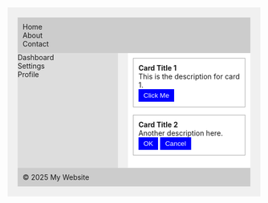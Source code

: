 <!DOCTYPE html>
<html lang="en">
<head>
  <meta charset="UTF-8">
  <meta name="viewport" content="width=device-width, initial-scale=1.0">
  <title>Test Page</title>
  <style>
    .container { padding: 20px; background: #f0f0f0; }
    .header, .footer { background: #ccc; padding: 10px; }
    .content { display: flex; gap: 20px; }
    .sidebar { width: 200px; background: #ddd; }
    .main { flex: 1; background: #fff; padding: 10px; }
    .card { margin-bottom: 15px; border: 1px solid #aaa; padding: 10px; }
    .title { font-weight: bold; }
    .button { padding: 5px 10px; background: blue; color: white; border: none; }
  </style>
</head>
<body>
  <div class="container">
    <div class="header">
      <div class="nav">
        <div class="nav-item">Home</div>
        <div class="nav-item">About</div>
        <div class="nav-item">Contact</div>
      </div>
    </div>
    <div class="content">
      <div class="sidebar">
        <div class="menu">
          <div class="menu-item">Dashboard</div>
          <div class="menu-item">Settings</div>
          <div class="menu-item">Profile</div>
        </div>
      </div>
      <div class="main">
        <div class="card">
          <div class="title">Card Title 1</div>
          <div class="description">This is the description for card 1.</div>
          <button class="button">Click Me</button>
        </div>
        <div class="card">
          <div class="title">Card Title 2</div>
          <div class="description">Another description here.</div>
          <div class="actions">
            <button class="button">OK</button>
            <button class="button">Cancel</button>
          </div>
        </div>
      </div>
    </div>
    <div class="footer">
      <div class="footer-content">© 2025 My Website</div>
    </div>
  </div>
</body>
</html>

